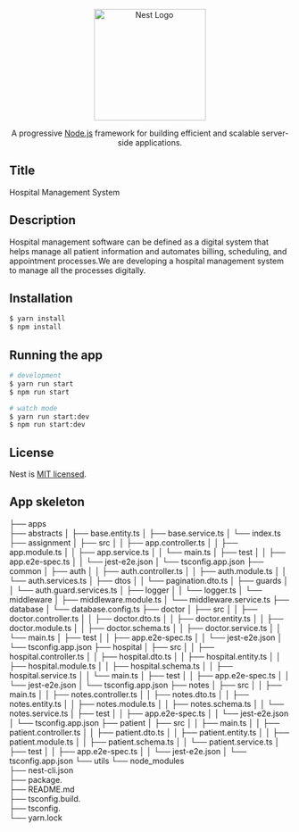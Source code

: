 <p align="center">
  <a href="http://nestjs.com/" target="blank"><img src="https://nestjs.com/img/logo-small.svg" width="200" alt="Nest Logo" /></a>
</p>

[circleci-image]: https://img.shields.io/circleci/build/github/nestjs/nest/master?token=abc123def456
[circleci-url]: https://circleci.com/gh/nestjs/nest

  <p align="center">A progressive <a href="http://nodejs.org" target="_blank">Node.js</a> framework for building efficient and scalable server-side applications.</p>
    <p align="center">


## Title
Hospital Management System

## Description
Hospital management software can be defined as a digital system that helps manage all patient information and automates billing, scheduling, and appointment processes.We are developing a hospital management system to manage all the processes digitally.

## Installation

```bash
$ yarn install
$ npm install
```

## Running the app

```bash
# development
$ yarn run start
$ npm run start

# watch mode
$ yarn run start:dev
$ npm run start:dev

```

## License

Nest is [MIT licensed](LICENSE).

## App skeleton
├── apps                                                                   
├── abstracts
│   ├── base.entity.ts
│   ├── base.service.ts
│   └── index.ts
├── assignment
│   ├── src
│   │   ├── app.controller.ts
│   │   ├── app.module.ts
│   │   ├── app.service.ts
│   │   └── main.ts
│   ├── test
│   │   ├── app.e2e-spec.ts
│   │   └── jest-e2e.json
│   └── tsconfig.app.json
├── common
│   ├── auth
│   │   ├── auth.controller.ts
│   │   ├── auth.module.ts
│   │   └── auth.services.ts
│   ├── dtos
│   │   └── pagination.dto.ts
│   ├── guards
│   │   └── auth.guard.services.ts
│   ├── logger
│   │   └── logger.ts
│   └── middleware
│       ├── middleware.module.ts
│       └── middleware.service.ts
├── database
│   └── database.config.ts
├── doctor
│   ├── src
│   │   ├── doctor.controller.ts
│   │   ├── doctor.dto.ts
│   │   ├── doctor.entity.ts
│   │   ├── doctor.module.ts
│   │   ├── doctor.schema.ts
│   │   ├── doctor.service.ts
│   │   └── main.ts
│   ├── test
│   │   ├── app.e2e-spec.ts
│   │   └── jest-e2e.json
│   └── tsconfig.app.json
├── hospital
│   ├── src
│   │   ├── hospital.controller.ts
│   │   ├── hospital.dto.ts
│   │   ├── hospital.entity.ts
│   │   ├── hospital.module.ts
│   │   ├── hospital.schema.ts
│   │   ├── hospital.service.ts
│   │   └── main.ts
│   ├── test
│   │   ├── app.e2e-spec.ts
│   │   └── jest-e2e.json
│   └── tsconfig.app.json
├── notes
│   ├── src
│   │   ├── main.ts
│   │   ├── notes.controller.ts
│   │   ├── notes.dto.ts
│   │   ├── notes.entity.ts
│   │   ├── notes.module.ts
│   │   ├── notes.schema.ts
│   │   └── notes.service.ts
│   ├── test
│   │   ├── app.e2e-spec.ts
│   │   └── jest-e2e.json
│   └── tsconfig.app.json
├── patient
│   ├── src
│   │   ├── main.ts
│   │   ├── patient.controller.ts
│   │   ├── patient.dto.ts
│   │   ├── patient.entity.ts
│   │   ├── patient.module.ts
│   │   ├── patient.schema.ts
│   │   └── patient.service.ts
│   ├── test
│   │   ├── app.e2e-spec.ts
│   │   └── jest-e2e.json
│   └── tsconfig.app.json
└── utils
└── node_modules   
├── nest-cli.json   
├── package.       
├── README.md   
├── tsconfig.build.      
├── tsconfig.      
└── yarn.lock    
